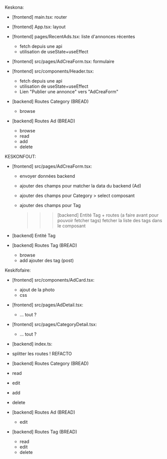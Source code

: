 Keskona:

- [frontend] main.tsx: router

- [frontend] App.tsx: layout

- [frontend] pages/RecentAds.tsx: liste d'annonces récentes
  - fetch depuis une api
  - utilisation de useState+useEffect
- [frontend] src/pages/AdCreaForm.tsx: formulaire

- [frontend] src/components/Header.tsx:

  - fetch depuis une api
  - utilisation de useState+useEffect
  - Lien "Publier une annonce" vers "AdCreaForm"

- [backend] Routes Category (BREAD)
  - browse
- [backend] Routes Ad (BREAD)
  - browse
  - read
  - add
  - delete

KESKONFOUT:

- [frontend] src/pages/AdCreaForm.tsx:

  - envoyer données backend
  - ajouter des champs pour matcher la data du backend (Ad)
  - ajouter des champs pour Category > select composant
  - ajouter des champs pour Tag

    > > > [backend] Entité Tag + routes (a faire avant pour pouvoir fetcher tags)
    > > > fetcher la liste des tags dans le composant

- [backend] Entité Tag

- [backend] Routes Tag (BREAD)
  - browse
  - add ajouter des tag (post)

Keskifofaire:

- [frontend] src/components/AdCard.tsx:
  - ajout de la photo
  - css
- [frontend] src/pages/AdDetail.tsx:
  - ... tout ?
- [frontend] src/pages/CategoryDetail.tsx:

  - ... tout ?

- [backend] index.ts:
- splitter les routes ! REFACTO
- [backend] Routes Category (BREAD)
- read
- edit
- add
- delete
- [backend] Routes Ad (BREAD)
  - edit
- [backend] Routes Tag (BREAD)
  - read
  - edit
  - delete
